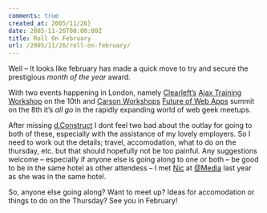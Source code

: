 ```yaml
---
comments: true
created_at: 2005/11/26}
date: 2005-11-26T00:00:00Z
title: Roll On February
url: /2005/11/26/roll-on-february/
---
```


<p>
Well – It looks like february has made a quick move to try and secure the prestigious <em>month of the year</em> award.

</p>
<p>
With two events happening in London, namely <a href="http://clearleft.com">Clearleft’s</a> <a href="http://www.clearleft.com/training/ajax.php">Ajax Training Workshop</a> on the 10th and <a href="http://www.carsonworkshops.com/">Carson Workshops</a> <a href="http://www.carsonworkshops.com/summit/">Future of Web Apps</a> summit on the 8th it’s <em>all go</em> in the rapidly expanding world of web geek meetups.

</p>
<p>
After missing <a href="http://dconstruct.org">d.Construct</a> I dont feel two bad about the outlay for going to both of these, especially with the assistance of my lovely employers. So I need to work out the details; travel, accomodation, what to do on the thursday, etc. but that should hopefully not be too painful. Any suggestions welcome – especially if anyone else is going along to one or both – be good to be in the same hotel as other attendess – I met <a href="http://theintranetblog.blogspot.com/">Nic</a> at <a href="http://atmedia2005.co.uk">@Media</a> last year as she was in the same hotel.

</p>
<p>
So, anyone else going along? Want to meet up? Ideas for accomodation or things to do on the Thursday? See you in February!

</p>

